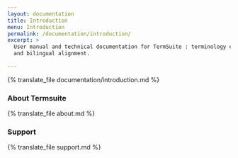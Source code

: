 ```yaml
---
layout: documentation
title: Introduction
menu: Introduction
permalink: /documentation/introduction/
excerpt: >
  User manual and technical documentation for TermSuite : terminology extraction
  and bilingual alignment.

---
```

{% translate_file documentation/introduction.md %}

### About Termsuite

{% translate_file about.md %}

### Support

{% translate_file support.md %}
